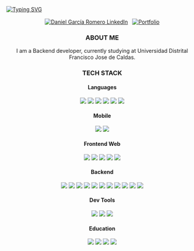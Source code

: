 <p aling="center">
    <a href="https://git.io/typing-svg"><img src="https://readme-typing-svg.demolab.com?font=IBM+Plex+Mono&weight=500&size=35&pause=1000&color=FFDEA8&center=true&vCenter=true&random=false&width=475&height=60&lines=Hi!+I'm+Fredy+Angarita" alt="Typing SVG" /></a>
</p>

<p align="center">
  <a href="https://www.linkedin.com/in/danielgarciadh/"><img align="center" src="https://img.shields.io/badge/linkedin-0077B5.svg?&style=for-the-badge&logo=linkedin&logoColor=white" alt="Daniel García Romero LinkedIn" target="_blank"/></a>
&nbsp;
  <a href="https://github.com/snakydh">
    <img align="center" src="https://img.shields.io/badge/Portfolio-%23000000.svg?style=for-the-badge&logo=firefox&logoColor=#FF7139" alt="Portfolio" />
  </a>
</p>
<p align=center>
  <h3 align="center">ABOUT ME</h3>
  <p align="center">
    I am a Backend developer, currently studying at 
    Universidad Distrital Francisco Jose de Caldas. </br>
  </p>
</p>
<h3 align="center">TECH STACK</h3>
<h4 align="center">Languages</h4>
  <p align="center">
<img src="https://img.shields.io/badge/Dart-0175C2?style=for-the-badge&logo=dart&logoColor=white"/>
<img src="https://img.shields.io/badge/html5-e34f26.svg?&style=for-the-badge&logo=html5&logoColor=white" />
    <img src="https://img.shields.io/badge/css3-1572B6.svg?&style=for-the-badge&logo=css3&logoColor=white" />
    <img src="https://img.shields.io/badge/JavaScript-323330?style=for-the-badge&logo=javascript&logoColor=F7DF1E" />
    <img src="https://img.shields.io/badge/typescript-007ACC.svg?&style=for-the-badge&logo=typescript&logoColor=white" />
<img src="https://img.shields.io/badge/java-%23ED8B00.svg?style=for-the-badge&logo=openjdk&logoColor=white"/>
  </p>
<h4 align="center">Mobile</h4>
<p align="center">
<img src='https://img.shields.io/badge/Flutter-02569B?style=for-the-badge&logo=flutter&logoColor=white' />
    <img src="https://img.shields.io/badge/React_Native-20232A?style=for-the-badge&logo=react&logoColor=61DAFB" />
</p>

<h4 align="center">Frontend Web</h4>
<p align="center">
<img src='https://img.shields.io/badge/Chart.js-FF6384?style=for-the-badge&logo=chartdotjs&logoColor=white' />
    <img src="https://img.shields.io/badge/Tailwind_CSS-38B2AC?style=for-the-badge&logo=tailwind-css&logoColor=white" />
    <img src='https://img.shields.io/badge/Bootstrap-563D7C?style=for-the-badge&logo=bootstrap&logoColor=white' />
    <img src='https://img.shields.io/badge/React-20232A?style=for-the-badge&logo=react&logoColor=61DAFB' />
<img src="https://img.shields.io/badge/Next-black?style=for-the-badge&logo=next.js&logoColor=white"/>
</p>
<h4 align="center">Backend</h4>
<p align="center">
    <img src='https://img.shields.io/badge/Node.js-339933?style=for-the-badge&logo=nodedotjs&logoColor=white' />
    <img src='https://img.shields.io/badge/Express.js-000000?style=for-the-badge&logo=express&logoColor=white' />
    <img src='https://img.shields.io/badge/nestjs-E0234E?style=for-the-badge&logo=nestjs&logoColor=white' />
    <img src="https://img.shields.io/badge/spring-%236DB33F.svg?style=for-the-badge&logo=spring&logoColor=white"/>  
    <img src='https://img.shields.io/badge/PostgreSQL-316192?style=for-the-badge&logo=postgresql&logoColor=white' />
    <img src="https://img.shields.io/badge/mysql-%2300f.svg?style=for-the-badge&logo=mysql&logoColor=white&color=black" />
    <img src="https://img.shields.io/badge/MongoDB-%234ea94b.svg?style=for-the-badge&logo=mongodb&logoColor=white"/>
    <img src='https://img.shields.io/badge/JWT-000000?style=for-the-badge&logo=JSON%20web%20tokens&logoColor=white' />
    <img src='https://img.shields.io/badge/MariaDB-003545?style=for-the-badge&logo=mariadb&logoColor=white' />
    <img src='https://img.shields.io/badge/Socket.io-010101?&style=for-the-badge&logo=Socket.io&logoColor=white' />
    <img src="https://img.shields.io/badge/redis-%23DD0031.svg?style=for-the-badge&logo=redis&logoColor=white"/>
</p>
<h4 align="center">Dev Tools</h4>
<p align="center">
    <img src='https://img.shields.io/badge/git-F05032?logo=git&style=for-the-badge&logoColor=white' />
    <img src="https://img.shields.io/badge/Github-181717.svg?&style=for-the-badge&logo=github&logoColor=white" />
<img src='https://img.shields.io/badge/Docker-2CA5E0?style=for-the-badge&logo=docker&logoColor=white' />
</p>
<h4 align="center">Education</h4>
<p align="center">
    <img src="https://img.shields.io/badge/Platzi-98CA3F?style=for-the-badge&logo=platzi&logoColor=white" />
   <img src='https://img.shields.io/badge/freecodecamp-27273D?style=for-the-badge&logo=freecodecamp&logoColor=white' />
    <img src="https://img.shields.io/badge/MDN_Web_Docs-black?style=for-the-badge&logo=mdnwebdocs&logoColor=white" />
    <img src="https://img.shields.io/badge/Udemy-EC5252?style=for-the-badge&logo=Udemy&logoColor=white" />
</p>
